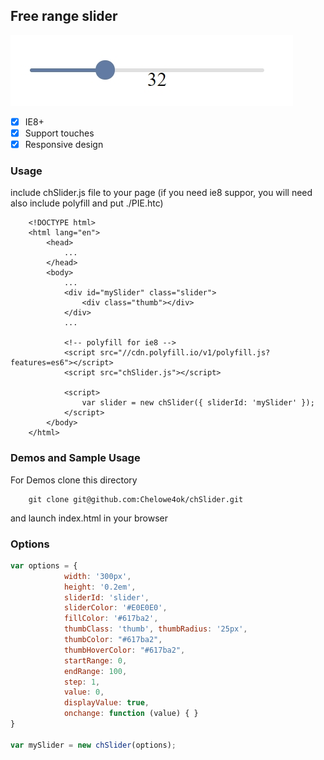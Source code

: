 
## Free range slider

![chSlider preview](lib/img/chSlider.jpg)

- [x] IE8+
- [x] Support touches
- [x] Responsive design

### Usage

include chSlider.js file to your page (if you need ie8 suppor, you will need also include polyfill and put ./PIE.htc)

```
	<!DOCTYPE html>
	<html lang="en">
		<head>
			...
		</head>
		<body>
			...
			<div id="mySlider" class="slider">
				<div class="thumb"></div>
			</div>
			...

			<!-- polyfill for ie8 -->
			<script src="//cdn.polyfill.io/v1/polyfill.js?features=es6"></script>
			<script src="chSlider.js"></script>

			<script>
				var slider = new chSlider({ sliderId: 'mySlider' });
			</script>
		</body>
	</html>
```

### Demos and Sample Usage

For Demos clone this directory

```
	git clone git@github.com:Chelowe4ok/chSlider.git
```
and launch index.html in your browser

### Options

```javascript
var options = {
            width: '300px',
			height: '0.2em',
			sliderId: 'slider',
			sliderColor: '#E0E0E0',
			fillColor: '#617ba2',
			thumbClass: 'thumb', thumbRadius: '25px',
			thumbColor: "#617ba2",
			thumbHoverColor: "#617ba2",
			startRange: 0,
			endRange: 100,
			step: 1,
			value: 0,
			displayValue: true,
			onchange: function (value) { }
} 

var mySlider = new chSlider(options);
```
